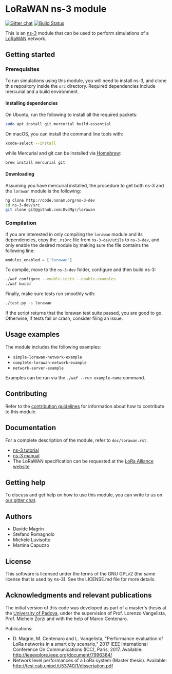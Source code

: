 # LoRaWAN ns-3 module #

[![Gitter chat](https://badges.gitter.im/gitterHQ/gitter.png)](https://gitter.im/ns-3-lorawan)
[![Build Status](https://travis-ci.org/DvdMgr/lorawan.svg?branch=master)](https://travis-ci.org/DvdMgr/lorawan)

This is an [ns-3](https://www.nsnam.org "ns-3 Website") module that can be used
to perform simulations of a [LoRaWAN](http://www.lora-alliance.org/technology
"LoRa Alliance") network.

## Getting started ##

### Prerequisites ###

To run simulations using this module, you will need to install ns-3, and clone
this repository inside the `src` directory. Required dependencies include
mercurial and a build environment.

#### Installing dependencies ####

On Ubuntu, run the following to install all the required packets:

```bash
sudo apt install git mercurial build-essential
```

On macOS, you can install the command line tools with:

```bash
xcode-select --install
```

while Mercurial and git can be installed via [Homebrew](https://brew.sh/ "Homebrew
homepage"):

```bash
brew install mercurial git
```

#### Downloading #####

Assuming you have mercurial installed, the procedure to get both ns-3 and the
`lorawan` module is the following:

```bash
hg clone http://code.nsnam.org/ns-3-dev
cd ns-3-dev/src
git clone git@github.com:DvdMgr/lorawan
```

### Compilation ###

If you are interested in only compiling the `lorawan` module and its
dependencies, copy the `.ns3rc` file from `ns-3-dev/utils` to `ns-3-dev`, and
only enable the desired module by making sure the file contains the following
line:

```python
modules_enabled = ['lorawan']
```

To compile, move to the `ns-3-dev` folder, configure and then build ns-3:

```bash
./waf configure --enable-tests --enable-examples
./waf build
```

Finally, make sure tests run smoothly with:

```bash
./test.py -s lorawan
```

If the script returns that the lorawan test suite passed, you are good to go.
Otherwise, if tests fail or crash, consider filing an issue.

## Usage examples ##

The module includes the following examples:

- `simple-lorawan-network-example`
- `complete-lorawan-network-example`
- `network-server-example`

Examples can be run via the `./waf --run example-name` command.

## Contributing ##

Refer to the [contribution guidelines](.github/CONTRIBUTING.md) for information
about how to contribute to this module.

## Documentation ##

For a complete description of the module, refer to `doc/lorawan.rst`.

- [ns-3 tutorial](https://www.nsnam.org/docs/tutorial/html "ns-3 Tutorial")
- [ns-3 manual](https://www.nsnam.org/docs/manual/html "ns-3 Manual")
- The LoRaWAN specification can be requested at the [LoRa Alliance
  website](http://www.lora-alliance.org)

## Getting help ##

To discuss and get help on how to use this module, you can write to us on [our
gitter chat](https://gitter.im/ns-3-lorawan "lorawan Gitter chat").

## Authors ##

- Davide Magrin
- Stefano Romagnolo
- Michele Luvisotto
- Martina Capuzzo

## License ##

This software is licensed under the terms of the GNU GPLv2 (the same license
that is used by ns-3). See the LICENSE.md file for more details.

## Acknowledgments and relevant publications ##

The initial version of this code was developed as part of a master's thesis at
the [University of Padova](https://unipd.it "Unipd homepage"), under the
supervision of Prof. Lorenzo Vangelista, Prof. Michele Zorzi and with the help
of Marco Centenaro.

Publications:
- D. Magrin, M. Centenaro and L. Vangelista, "Performance evaluation of LoRa
  networks in a smart city scenario," 2017 IEEE International Conference On
  Communications (ICC), Paris, 2017. Available:
  http://ieeexplore.ieee.org/document/7996384/
- Network level performances of a LoRa system (Master thesis). Available:
  http://tesi.cab.unipd.it/53740/1/dissertation.pdf
